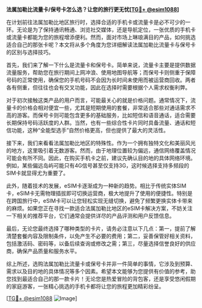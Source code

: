 **法属加勒比流量卡/保号卡怎么选？让您的旅行更无忧[[TG💪+ @esim1088](https://t.me/s/esim1088)]**

在计划前往法属加勒比地区旅行时，选择合适的手机卡或流量卡是必不可少的一环。无论是为了保持通讯畅通、浏览社交媒体，还是导航定位，一张优质的手机卡或流量卡都能为您的旅程增添便利。然而，面对市场上琳琅满目的产品，如何挑选适合自己的那张卡呢？本文将从多个角度为您详细解读法属加勒比流量卡与保号卡的区别与选择技巧。

首先，我们来了解一下什么是流量卡和保号卡。简单来说，流量卡主要是提供数据流量服务，帮助您在旅行期间上网冲浪、使用地图导航等；而保号卡则侧重于保障号码的正常使用，确保您的手机号码不会因为长时间未使用而被运营商回收。两者各有侧重，但往往也会有交叉功能，因此在选择时需要根据个人需求权衡利弊。

对于初次接触这类产品的用户而言，可能最关心的就是价格问题。通常情况下，流量卡的价格会相对便宜一些，尤其是短期使用的套餐，非常适合那些对通话需求不高的游客。而保号卡则可能包含更多的基础服务，比如短信和语音通话，适合需要长期保持号码活跃度的人群。当然，也有一些综合性卡片同时具备流量、通话和短信功能，这种“全能型选手”自然价格更高，但也提供了最大的灵活性。

接下来，我们来看看法属加勒比地区的特殊性。作为一个拥有独特文化和美丽风光的地方，这里吸引着无数游客。然而，由于地理位置较为偏远，通信网络覆盖情况可能会有所不同。因此，在购买手机卡之前，建议先确认目的地的具体网络环境。例如，某些偏远岛屿可能只有4G信号甚至仅支持3G，这时候选择支持多频段的SIM卡就显得尤为重要了。

此外，随着技术的发展，eSIM卡逐渐成为一种新的趋势。相比于传统实体SIM卡，eSIM卡无需物理插拔即可切换运营商，极大地提升了使用的便捷性。特别是在跨国旅行中，eSIM卡可以让您轻松实现无缝切换，避免了频繁更换实体卡带来的麻烦。如果您正在寻找一款适合法属加勒比地区的eSIM卡解决方案，不妨关注一下相关的推荐平台，它们通常会提供详尽的产品评测和用户反馈信息。

最后，无论您最终选择了哪种类型的卡片，请务必注意以下几点：第一，提前了解清楚套餐内容及限制条件，以免产生不必要的费用；第二，妥善保管好相关资料，包括激活码、密码等，以备后续查询或修改之需；第三，尽量选择信誉良好的供应商，确保产品质量和服务水平。

综上所述，选购法属加勒比流量卡或保号卡并非一件简单的事情，它涉及到预算、需求以及目的地的具体情况等多个因素。希望本文能够为您提供有价值的参考，助您找到最适合自己的那一款卡片！无论您是热爱冒险的背包客，还是享受悠闲假期的家庭游客，一张精心挑选的手机卡都将让您的旅程更加精彩纷呈。

[[TG💪+ @esim1088](https://t.me/s/esim1088) ![Image](https://i.postimg.cc/4NQfJmqS/Snipaste-2025-05-13-00-14-12.png)]